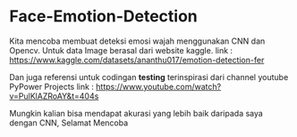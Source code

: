 # Face-Emotion-Detection
Kita mencoba membuat deteksi emosi wajah menggunakan CNN dan Opencv. Untuk data Image berasal dari website kaggle.
link : https://www.kaggle.com/datasets/ananthu017/emotion-detection-fer


Dan juga referensi untuk codingan **testing** terinspirasi dari channel youtube PyPower Projects
link : https://www.youtube.com/watch?v=PulKlAZRoAY&t=404s

Mungkin kalian bisa mendapat akurasi yang lebih baik daripada saya dengan CNN, Selamat Mencoba
